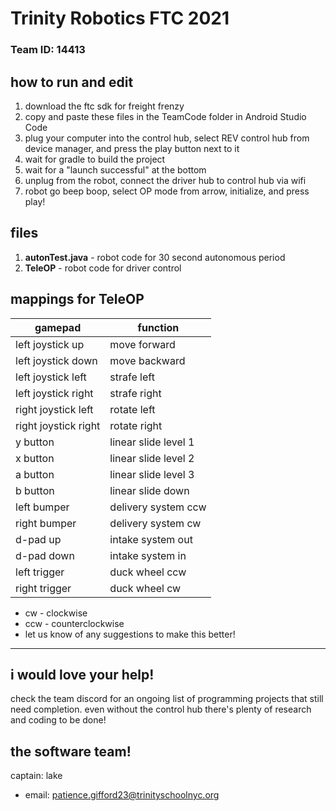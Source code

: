 # Trinity Robotics FTC 2021

### Team ID: 14413

## how to run and edit

1. download the ftc sdk for freight frenzy
2. copy and paste these files in the TeamCode folder in Android Studio Code
3. plug your computer into the control hub, select REV control hub from device manager, and press the play button next to it
4. wait for gradle to build the project
5. wait for a "launch successful" at the bottom
6. unplug from the robot, connect the driver hub to control hub via wifi
7. robot go beep boop, select OP mode from arrow, initialize, and press play!

## files

1. **autonTest.java** - robot code for 30 second autonomous period
2. **TeleOP** - robot code for driver control

## mappings for TeleOP

| gamepad              | function             |
| -------------------- | -------------------- |
| left joystick up     | move forward         |
| left joystick down   | move backward        |
| left joystick left   | strafe left          |
| left joystick right  | strafe right         |
| right joystick left  | rotate left          |
| right joystick right | rotate right         |
| y button             | linear slide level 1 |
| x button             | linear slide level 2 |
| a button             | linear slide level 3 |
| b button             | linear slide down    |
| left bumper          | delivery system ccw  |
| right bumper         | delivery system cw   |
| d-pad up             | intake system out    |
| d-pad down           | intake system in     |
| left trigger         | duck wheel ccw       |
| right trigger        | duck wheel cw        |

-   cw - clockwise
-   ccw - counterclockwise
-   let us know of any suggestions to make this better!

---

## i would love your help!

check the team discord for an ongoing list of programming projects that still need completion.
even without the control hub there's plenty of research and coding to be done!

## the software team!

captain: lake

-   email: patience.gifford23@trinityschoolnyc.org
